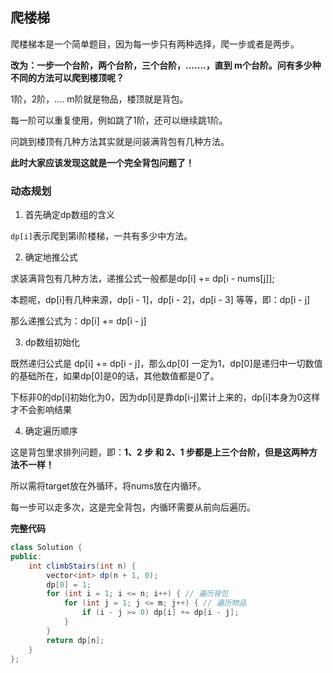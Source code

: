 ## 爬楼梯

爬楼梯本是一个简单题目，因为每一步只有两种选择，爬一步或者是两步。

**改为：一步一个台阶，两个台阶，三个台阶，.......，直到 m个台阶。问有多少种不同的方法可以爬到楼顶呢？**

1阶，2阶，.... m阶就是物品，楼顶就是背包。

每一阶可以重复使用，例如跳了1阶，还可以继续跳1阶。

问跳到楼顶有几种方法其实就是问装满背包有几种方法。

**此时大家应该发现这就是一个完全背包问题了！**

### 动态规划

1. 首先确定dp数组的含义

`dp[i]`表示爬到第i阶楼梯，一共有多少中方法。

2. 确定地推公式

求装满背包有几种方法，递推公式一般都是dp[i] += dp[i - nums[j]];

本题呢，dp[i]有几种来源，dp[i - 1]，dp[i - 2]，dp[i - 3] 等等，即：dp[i - j]

那么递推公式为：dp[i] += dp[i - j]

3. dp数组初始化

既然递归公式是 dp[i] += dp[i - j]，那么dp[0] 一定为1，dp[0]是递归中一切数值的基础所在，如果dp[0]是0的话，其他数值都是0了。

下标非0的dp[i]初始化为0，因为dp[i]是靠dp[i-j]累计上来的，dp[i]本身为0这样才不会影响结果

4. 确定遍历顺序

这是背包里求排列问题，即：**1、2 步 和 2、1 步都是上三个台阶，但是这两种方法不一样！**

所以需将target放在外循环，将nums放在内循环。

每一步可以走多次，这是完全背包，内循环需要从前向后遍历。

**完整代码**

~~~java
class Solution {
public:
    int climbStairs(int n) {
        vector<int> dp(n + 1, 0);
        dp[0] = 1;
        for (int i = 1; i <= n; i++) { // 遍历背包
            for (int j = 1; j <= m; j++) { // 遍历物品
                if (i - j >= 0) dp[i] += dp[i - j];
            }
        }
        return dp[n];
    }
};
~~~

